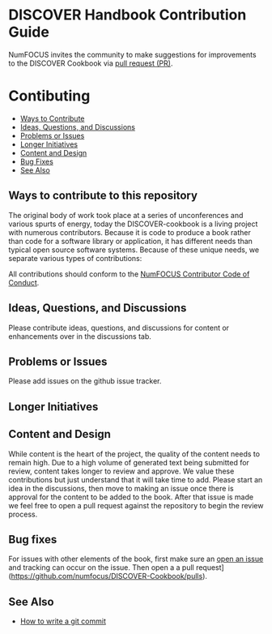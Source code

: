# DISCOVER Handbook Contribution Guide

NumFOCUS invites the community to make suggestions for improvements to the DISCOVER Cookbook via [pull request (PR)](https://github.com/numfocus/DISCOVER-handbook).

# Contibuting

- [Ways to Contribute](#ways-to-contribute)
- [Ideas, Questions, and Discussions](#ideas-questions-and-discussions)
- [Problems or Issues](#problems-or-issues)
- [Longer Initiatives](#longer-initatives)
- [Content and Design](#content-and-design)
- [Bug Fixes](#bug-fixes)
- [See Also](#see-also)

## Ways to contribute to this repository

The original body of work took place at a series of unconferences and various spurts of energy, today the DISCOVER-cookbook is a living project with numerous contributors. Because it is code to produce a book rather than code for a software library or application, it has different needs than typical open source software systems. Because of these unique needs, we separate various types of contributions:

All contributions should conform to the [NumFOCUS Contributor Code of Conduct](https://www.numfocus.org/about/code-of-conduct/).


## Ideas, Questions, and Discussions
Please contribute ideas, questions, and discussions for content or enhancements over in the discussions tab.

## Problems or Issues 
Please add issues on the github issue tracker.

## Longer Initiatives

## Content and Design
While content is the heart of the project, the quality of the content needs to remain high. Due to a high volume of generated text being submitted for review, content takes longer to review and approve. We value these contributions but just understand that it will take time to add. Please start an idea in the discussions, then move to making an issue once there is approval for the content to be added to the book. After that issue is made we feel free to open a pull request against the repository to begin the review process.

## Bug fixes
For issues with other elements of the book, first make sure an [open an issue](https://github.com/numfocus/DISCOVER-handbook/issues) and tracking can occur on the issue. Then open a a pull request](https://github.com/numfocus/DISCOVER-Cookbook/pulls).

## See Also

- [How to write a git commit](https://cbea.ms/git-commit/)
